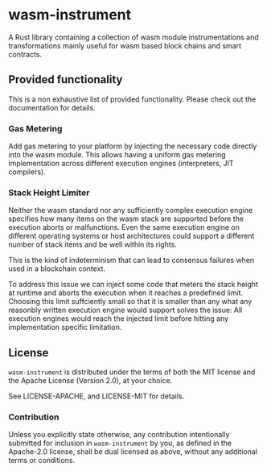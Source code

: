 # wasm-instrument

A Rust library containing a collection of wasm module instrumentations and transformations
mainly useful for wasm based block chains and smart contracts.

## Provided functionality

This is a non exhaustive list of provided functionality. Please check out the documentation for details.

### Gas Metering

Add gas metering to your platform by injecting the necessary code directly into the wasm module. This allows having a uniform gas metering implementation across different execution engines (interpreters, JIT compilers).

### Stack Height Limiter

Neither the wasm standard nor any sufficiently complex execution engine specifies how many items on the wasm stack are supported before the execution aborts or malfunctions. Even the same execution engine on different operating systems or host architectures could support a different number of stack items and be well within its rights.

This is the kind of indeterminism that can lead to consensus failures when used in a blockchain context.

To address this issue we can inject some code that meters the stack height at runtime and aborts the execution when it reaches a predefined limit. Choosing this limit suffciently small so that it is smaller than any what any reasonbly written execution engine would support solves the issue: All execution engines would reach the injected limit before hitting any implementation specific limitation.

## License

`wasm-instrument` is distributed under the terms of both the MIT license and the
Apache License (Version 2.0), at your choice.

See LICENSE-APACHE, and LICENSE-MIT for details.

### Contribution

Unless you explicitly state otherwise, any contribution intentionally submitted
for inclusion in `wasm-instrument` by you, as defined in the Apache-2.0 license, shall be
dual licensed as above, without any additional terms or conditions.
